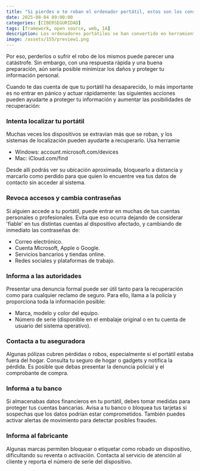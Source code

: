 ```yaml
---
title: "Si pierdes o te roban el ordenador portátil, estos son los consejos que debes tener en mente"
date: 2025-08-04 09:00:00 
categories: [CIBERSEGURIDAD]
tags: [framework, open source, web, IA]
description: Los ordenadores portátiles se han convertido en herramientas esenciales tanto para el trabajo como para la vida personal, pues pueden llegar a contener la totalidad de nuestros proyectos profesionales.
image: /assets/155/preview1.png
---
```


Por eso, perderlos o sufrir el robo de los mismos puede parecer una catástrofe. Sin embargo, con una respuesta rápida y una buena preparación, aún sería posible minimizar los daños y proteger tu información personal.

Cuando te das cuenta de que tu portátil ha desaparecido, lo más importante es no entrar en pánico y actuar rápidamente: las siguientes acciones pueden ayudarte a proteger tu información y aumentar las posibilidades de recuperación:

### Intenta localizar tu portátil 

Muchas veces los dispositivos se extravían más que se roban, y los sistemas de localización pueden ayudarte a recuperarlo. Usa herramie

- Windows: account.microsoft.com/devices
- Mac: iCloud.com/find

Desde allí podrás ver su ubicación aproximada, bloquearlo a distancia y marcarlo como perdido para que quien lo encuentre vea tus datos de contacto sin acceder al sistema.

### Revoca accesos y cambia contraseñas

Si alguien accede a tu portátil, puede entrar en muchas de tus cuentas personales o profesionales. Evita que eso ocurra dejando de considerar 'fiable' en tus distintas cuentas al dispositivo afectado, y cambiando de inmediato las contraseñas de:

- Correo electrónico.
- Cuenta Microsoft, Apple o Google.
- Servicios bancarios y tiendas online.
- Redes sociales y plataformas de trabajo.

### Informa a las autoridades

Presentar una denuncia formal puede ser útil tanto para la recuperación como para cualquier reclamo de seguro. Para ello, llama a la policía y proporciona toda la información posible:

- Marca, modelo y color del equipo.
- Número de serie (disponible en el embalaje original o en tu cuenta de usuario del sistema operativo).

### Contacta a tu aseguradora

Algunas pólizas cubren pérdidas o robos, especialmente si el portátil estaba fuera del hogar. Consulta tu seguro de hogar o gadgets y notifica la pérdida. Es posible que debas presentar la denuncia policial y el comprobante de compra.

### Informa a tu banco

Si almacenabas datos financieros en tu portátil, debes tomar medidas para proteger tus cuentas bancarias. Avisa a tu banco o bloquea tus tarjetas si sospechas que los datos podrían estar comprometidos. También puedes activar alertas de movimiento para detectar posibles fraudes.

### Informa al fabricante

Algunas marcas permiten bloquear o etiquetar como robado un dispositivo, dificultando su reventa o activación. Contacta al servicio de atención al cliente y reporta el número de serie del dispositivo.



